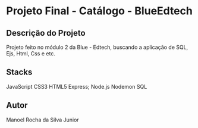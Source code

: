 # Projeto Final - Catálogo - BlueEdtech

## Descrição do Projeto
Projeto feito no módulo 2 da Blue - Edtech, buscando a aplicação de SQL, Ejs, Html, Css e etc.

## Stacks
JavaScript 
CSS3
HTML5
Express;
Node.js 
Nodemon
SQL

## Autor
Manoel Rocha da Silva Junior
